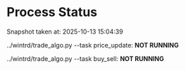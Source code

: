 # Process Status

Snapshot taken at: 2025-10-13 15:04:39

../wintrd/trade_algo.py --task price_update: **NOT RUNNING**

../wintrd/trade_algo.py --task buy_sell: **NOT RUNNING**

